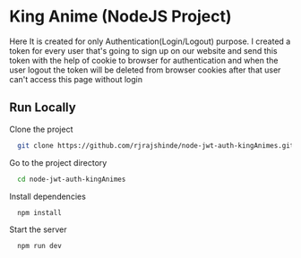 
# King Anime (NodeJS Project)


Here It is created for only Authentication(Login/Logout) purpose. I created a token for every user that's going to sign up on our website and send this token with the help of cookie to browser for authentication and when the user logout the token will be deleted from browser cookies after that user can't access this page without login
## Run Locally

Clone the project

```bash
  git clone https://github.com/rjrajshinde/node-jwt-auth-kingAnimes.git
```

Go to the project directory

```bash
  cd node-jwt-auth-kingAnimes
```

Install dependencies

```bash
  npm install
```

Start the server

```bash
  npm run dev
```

